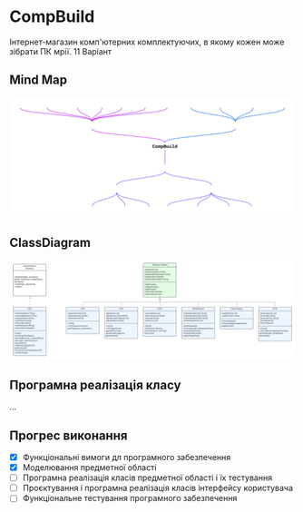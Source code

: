 # CompBuild
Інтернет-магазин комп'ютерних комплектуючих, в якому кожен може зібрати ПК мрії.
11 Варіант

## Mind Map
![Alt text](images/MindMap.png "Mind Map")

## ClassDiagram
![Alt text](images/ClassDiagram.png "Class Diagram")

## Програмна реалізація класу
...

## Прогрес виконання

- [x] Функціональні вимоги дл програмного забезпечення
- [x] Моделювання предметної області
- [ ] Програмна реалізація класів предметної області і їх тестування
- [ ] Проєктування і програмна реалізація класів інтерфейсу користувача 
- [ ] Функціональне тестування програмного забезпечення